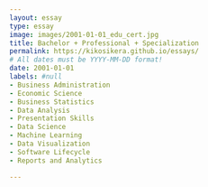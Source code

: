 ```yaml
---
layout: essay
type: essay
image: images/2001-01-01_edu_cert.jpg
title: Bachelor + Professional + Specialization
permalink: https://kikosikera.github.io/essays/
# All dates must be YYYY-MM-DD format!
date: 2001-01-01
labels: #null
- Business Administration
- Economic Science
- Business Statistics
- Data Analysis
- Presentation Skills
- Data Science
- Machine Learning
- Data Visualization
- Software Lifecycle
- Reports and Analytics

---
```

